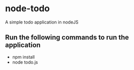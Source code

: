 # node-todo
A simple todo application in nodeJS


## Run the following commands to run the application

* npm install
* node todo.js
